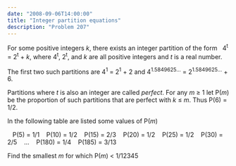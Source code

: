 ```yaml
---
date: "2008-09-06T14:00:00"
title: "Integer partition equations"
description: "Problem 207"
---
```


<p>For some positive integers <var>k</var>, there exists an integer partition of the form   4<sup>t</sup> = 2<sup>t</sup> + <var>k</var>,
where 4<sup>t</sup>, 2<sup>t</sup>, and <var>k</var> are all positive integers and <var>t</var> is a real number.</p>
<p>The first two such partitions are 4<sup>1</sup> = 2<sup>1</sup> + 2 and 4<sup>1.5849625...</sup> = 2<sup>1.5849625...</sup> + 6.</p>
<p>Partitions where <var>t</var> is also an integer are called <i>perfect</i>. 
For any <var>m</var> ≥ 1 let P(<var>m</var>) be the proportion of such partitions that are perfect with <var>k</var> ≤ <var>m</var>.
Thus P(6) = 1/2.</p>
<p>In the following table are listed some values of P(<var>m</var>)</p>
<p>   P(5) = 1/1
   P(10) = 1/2
   P(15) = 2/3
   P(20) = 1/2
   P(25) = 1/2
   P(30) = 2/5
   ...
   P(180) = 1/4
   P(185) = 3/13</p>
<p>Find the smallest <var>m</var> for which P(<var>m</var>) &lt; 1/12345</p>

